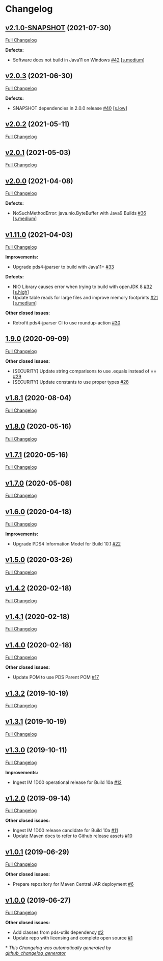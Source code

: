 # Changelog

## [v2.1.0-SNAPSHOT](https://github.com/NASA-PDS/pds4-jparser/tree/v2.1.0-SNAPSHOT) (2021-07-30)

[Full Changelog](https://github.com/NASA-PDS/pds4-jparser/compare/v2.0.3...v2.1.0-SNAPSHOT)

**Defects:**

- Software does not build in Java11 on Windows [\#42](https://github.com/NASA-PDS/pds4-jparser/issues/42) [[s.medium](https://github.com/NASA-PDS/pds4-jparser/labels/s.medium)]

## [v2.0.3](https://github.com/NASA-PDS/pds4-jparser/tree/v2.0.3) (2021-06-30)

[Full Changelog](https://github.com/NASA-PDS/pds4-jparser/compare/v2.0.2...v2.0.3)

**Defects:**

- SNAPSHOT dependencies in 2.0.0 release [\#40](https://github.com/NASA-PDS/pds4-jparser/issues/40) [[s.low](https://github.com/NASA-PDS/pds4-jparser/labels/s.low)]

## [v2.0.2](https://github.com/NASA-PDS/pds4-jparser/tree/v2.0.2) (2021-05-11)

[Full Changelog](https://github.com/NASA-PDS/pds4-jparser/compare/v2.0.1...v2.0.2)

## [v2.0.1](https://github.com/NASA-PDS/pds4-jparser/tree/v2.0.1) (2021-05-03)

[Full Changelog](https://github.com/NASA-PDS/pds4-jparser/compare/v2.0.0...v2.0.1)

## [v2.0.0](https://github.com/NASA-PDS/pds4-jparser/tree/v2.0.0) (2021-04-08)

[Full Changelog](https://github.com/NASA-PDS/pds4-jparser/compare/v1.11.0...v2.0.0)

**Defects:**

- NoSuchMethodError: java.nio.ByteBuffer with Java9 Builds [\#36](https://github.com/NASA-PDS/pds4-jparser/issues/36) [[s.medium](https://github.com/NASA-PDS/pds4-jparser/labels/s.medium)]

## [v1.11.0](https://github.com/NASA-PDS/pds4-jparser/tree/v1.11.0) (2021-04-03)

[Full Changelog](https://github.com/NASA-PDS/pds4-jparser/compare/1.9.0...v1.11.0)

**Improvements:**

- Upgrade pds4-jparser to build with Java11+ [\#33](https://github.com/NASA-PDS/pds4-jparser/issues/33)

**Defects:**

- NIO Library causes error when trying to build with openJDK 8 [\#32](https://github.com/NASA-PDS/pds4-jparser/issues/32) [[s.high](https://github.com/NASA-PDS/pds4-jparser/labels/s.high)]
- Update table reads for large files and improve memory footprints [\#21](https://github.com/NASA-PDS/pds4-jparser/issues/21) [[s.medium](https://github.com/NASA-PDS/pds4-jparser/labels/s.medium)]

**Other closed issues:**

- Retrofit pds4-jparser CI to use roundup-action [\#30](https://github.com/NASA-PDS/pds4-jparser/issues/30)

## [1.9.0](https://github.com/NASA-PDS/pds4-jparser/tree/1.9.0) (2020-09-09)

[Full Changelog](https://github.com/NASA-PDS/pds4-jparser/compare/v1.8.1...1.9.0)

**Other closed issues:**

- \[SECURITY\] Update string comparisons to use .equals instead of == [\#29](https://github.com/NASA-PDS/pds4-jparser/issues/29)
- \[SECURITY\] Update constants to use proper types [\#28](https://github.com/NASA-PDS/pds4-jparser/issues/28)

## [v1.8.1](https://github.com/NASA-PDS/pds4-jparser/tree/v1.8.1) (2020-08-04)

[Full Changelog](https://github.com/NASA-PDS/pds4-jparser/compare/v1.8.0...v1.8.1)

## [v1.8.0](https://github.com/NASA-PDS/pds4-jparser/tree/v1.8.0) (2020-05-16)

[Full Changelog](https://github.com/NASA-PDS/pds4-jparser/compare/v1.7.1...v1.8.0)

## [v1.7.1](https://github.com/NASA-PDS/pds4-jparser/tree/v1.7.1) (2020-05-16)

[Full Changelog](https://github.com/NASA-PDS/pds4-jparser/compare/v1.7.0...v1.7.1)

## [v1.7.0](https://github.com/NASA-PDS/pds4-jparser/tree/v1.7.0) (2020-05-08)

[Full Changelog](https://github.com/NASA-PDS/pds4-jparser/compare/v1.6.0...v1.7.0)

## [v1.6.0](https://github.com/NASA-PDS/pds4-jparser/tree/v1.6.0) (2020-04-18)

[Full Changelog](https://github.com/NASA-PDS/pds4-jparser/compare/v1.5.0...v1.6.0)

**Improvements:**

- Upgrade PDS4 Information Model for Build 10.1 [\#22](https://github.com/NASA-PDS/pds4-jparser/issues/22)

## [v1.5.0](https://github.com/NASA-PDS/pds4-jparser/tree/v1.5.0) (2020-03-26)

[Full Changelog](https://github.com/NASA-PDS/pds4-jparser/compare/v1.4.2...v1.5.0)

## [v1.4.2](https://github.com/NASA-PDS/pds4-jparser/tree/v1.4.2) (2020-02-18)

[Full Changelog](https://github.com/NASA-PDS/pds4-jparser/compare/v1.4.1...v1.4.2)

## [v1.4.1](https://github.com/NASA-PDS/pds4-jparser/tree/v1.4.1) (2020-02-18)

[Full Changelog](https://github.com/NASA-PDS/pds4-jparser/compare/v1.4.0...v1.4.1)

## [v1.4.0](https://github.com/NASA-PDS/pds4-jparser/tree/v1.4.0) (2020-02-18)

[Full Changelog](https://github.com/NASA-PDS/pds4-jparser/compare/v1.3.2...v1.4.0)

**Other closed issues:**

- Update POM to use PDS Parent POM [\#17](https://github.com/NASA-PDS/pds4-jparser/issues/17)

## [v1.3.2](https://github.com/NASA-PDS/pds4-jparser/tree/v1.3.2) (2019-10-19)

[Full Changelog](https://github.com/NASA-PDS/pds4-jparser/compare/v1.3.1...v1.3.2)

## [v1.3.1](https://github.com/NASA-PDS/pds4-jparser/tree/v1.3.1) (2019-10-19)

[Full Changelog](https://github.com/NASA-PDS/pds4-jparser/compare/v1.3.0...v1.3.1)

## [v1.3.0](https://github.com/NASA-PDS/pds4-jparser/tree/v1.3.0) (2019-10-11)

[Full Changelog](https://github.com/NASA-PDS/pds4-jparser/compare/v1.2.0...v1.3.0)

**Improvements:**

- Ingest IM 1D00 operational release for Build 10a [\#12](https://github.com/NASA-PDS/pds4-jparser/issues/12)

## [v1.2.0](https://github.com/NASA-PDS/pds4-jparser/tree/v1.2.0) (2019-09-14)

[Full Changelog](https://github.com/NASA-PDS/pds4-jparser/compare/v1.0.1...v1.2.0)

**Other closed issues:**

- Ingest IM 1D00 release candidate for Build 10a [\#11](https://github.com/NASA-PDS/pds4-jparser/issues/11)
- Update Maven docs to refer to Github release assets [\#10](https://github.com/NASA-PDS/pds4-jparser/issues/10)

## [v1.0.1](https://github.com/NASA-PDS/pds4-jparser/tree/v1.0.1) (2019-06-29)

[Full Changelog](https://github.com/NASA-PDS/pds4-jparser/compare/v1.0.0...v1.0.1)

**Other closed issues:**

- Prepare repository for Maven Central JAR deployment [\#6](https://github.com/NASA-PDS/pds4-jparser/issues/6)

## [v1.0.0](https://github.com/NASA-PDS/pds4-jparser/tree/v1.0.0) (2019-06-27)

[Full Changelog](https://github.com/NASA-PDS/pds4-jparser/compare/94f50b01a34611730c57d48e0029650627c65825...v1.0.0)

**Other closed issues:**

- Add classes from pds-utils dependency [\#2](https://github.com/NASA-PDS/pds4-jparser/issues/2)
- Update repo with licensing and complete open source [\#1](https://github.com/NASA-PDS/pds4-jparser/issues/1)



\* *This Changelog was automatically generated by [github_changelog_generator](https://github.com/github-changelog-generator/github-changelog-generator)*
